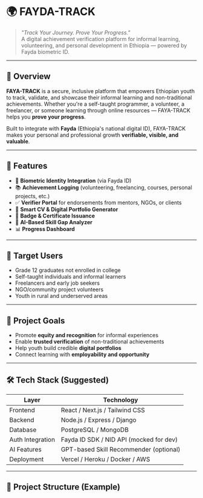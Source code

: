 # 🌍 FAYDA-TRACK

> _"Track Your Journey. Prove Your Progress."_  
> A digital achievement verification platform for informal learning, volunteering, and personal development in Ethiopia — powered by Fayda biometric ID.

---

## 📌 Overview

**FAYA-TRACK** is a secure, inclusive platform that empowers Ethiopian youth to track, validate, and showcase their informal learning and non-traditional achievements. Whether you're a self-taught programmer, a volunteer, a freelancer, or someone learning through online resources — FAYA-TRACK helps you **prove your progress**.

Built to integrate with **Fayda** (Ethiopia's national digital ID), FAYA-TRACK makes your personal and professional growth **verifiable, visible, and valuable**.

---

## 🚀 Features

- 🔐 **Biometric Identity Integration** (via Fayda ID)
- 📚 **Achievement Logging** (volunteering, freelancing, courses, personal projects, etc.)
- ✅ **Verifier Portal** for endorsements from mentors, NGOs, or clients
- 📄 **Smart CV & Digital Portfolio Generator**
- 🏅 **Badge & Certificate Issuance**
- 🧠 **AI-Based Skill Gap Analyzer**
- 📊 **Progress Dashboard**

---

## 👥 Target Users

- Grade 12 graduates not enrolled in college
- Self-taught individuals and informal learners
- Freelancers and early job seekers
- NGO/community project volunteers
- Youth in rural and underserved areas

---

## 🎯 Project Goals

- Promote **equity and recognition** for informal experiences
- Enable **trusted verification** of non-traditional achievements
- Help youth build credible **digital portfolios**
- Connect learning with **employability and opportunity**

---

## 🛠️ Tech Stack (Suggested)

| Layer            | Technology                                |
|------------------|--------------------------------------------|
| Frontend         | React / Next.js / Tailwind CSS             |
| Backend          | Node.js / Express / Django                 |
| Database         | PostgreSQL / MongoDB                       |
| Auth Integration | Fayda ID SDK / NID API (mocked for dev)   |
| AI Features      | GPT-based Skill Recommender (optional)     |
| Deployment       | Vercel / Heroku / Docker / AWS             |

---

## 📂 Project Structure (Example)

